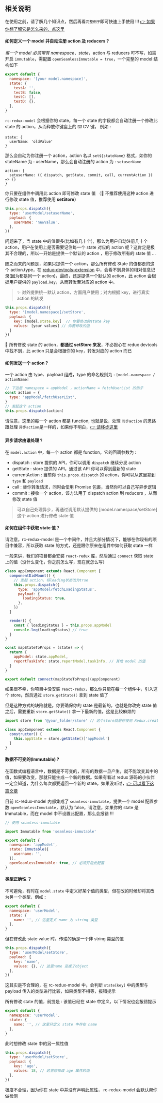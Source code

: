 ## 相关说明

在使用之前，请了解几个知识点，然后再看`完整例子`即可快速上手使用 !!! [👉 如果你想了解它是怎么来的，点这里](https://github.com/PDKSophia/rc-redux-model/issues/1)

#### 如何定义一个 model 并自动注册 action 及 reducers ?

_每一个 model 必须带有 namespace、state_，action 与 reducers 可不写，如需开启 `immutable`，需配置 `openSeamlessImmutable = true`，一个完整的 model 结构如下

```js
export default {
  namespace: '[your model.namespace]',
  state: {
    testA: '',
    testB: false,
    testC: [],
    testD: {},
  },
}
```

`rc-redux-model` 会根据你的 state，每一个 state 的字段都会自动注册一个修改此 state 的 action，从而释放你键盘上的 ⌨️ CV 键， 例如 :

```
state: {
  userName: 'oldValue'
}
```

那么会自动为你注册一个 action，action 名以 `set${stateName}` 格式，如你的 stateName 为 : userName，那么会自动注册的 action 为 : `setuserName`

```
action: {
  setuserName: ({ dispatch, getState, commit, call, currentAction }) => {}
}
```

你只要在组件中调用此 action 即可修改 state 值 （📢 不推荐使用这种 action 进行修改 state 值，推荐使用 **setStore**）

```js
this.props.dispatch({
  type: 'userModel/setuserName',
  payload: {
    userName: 'newValue',
  },
})
```

问题来了，当 state 中的值很多(比如有几十个)，那么为用户自动注册几十个 action，用户在使用上是否需要记住每一个 state 对应的 action 呢？这肯定是极其不合理的，所以一开始是提供一个默认的 action ，用于修改所有的 state 值 ...

随之而来的问题是，如果只提供一个 action，那么所有修改 State 的值都走的这个 action.type，在 [redux-devtools-extension](https://github.com/zalmoxisus/redux-devtools-extension) 中，会看不到具体的相对信息记录(因为都是同一个 action)，最终，还是提供一个默认的 action，此 action 会根据用户提供的 `payload.key`，从而转发至对应的 action 中。

> ✨ 对外提供统一默认 action，方面用户使用；对内根据 key，进行真实 action 的转发

```js
this.props.dispatch({
  type: '[model.namespace]/setStore',
  payload: {
    key: [model.state.key]  // 你要修改的state key
    values: [your values] // 你要修改的值
  }
})
```

🌟 所有修改 state 的 action，**都通过 setStore 来发**，不必担心在 redux devtools 中找不到，此 action 只是会根据你的 key，转发对应的 action 而已

#### 如何发送一个 action ?

一个 action 由 type、payload 组成，type 的命名规则为 : `[model.namespace / actionName]`

```js
// 下边是 namespace = appModel ，actionName = fetchUserList 的例子
const action = {
  type: 'appModel/fetchUserList',
}
// 发起这个 action
this.props.dispatch(action)
```

请注意，这里的每一个 action 都是 function, 也就是说，处理 `同步action` 的思路跟处理 `异步action`是一样的，如果你不明白，[👉 请移步这里](https://github.com/PDKSophia/rc-redux-model/issues/2)

#### 异步请求由谁处理 ?

在 `model.action` 中，每一个 action 都是 function，它的回调参数为 :

- dispatch : store 提供的 API，你可以调用 `dispatch` 继续分发 action
- getState : store 提供的 API，通过该 API 你可以得到最新的 state
- currentAction : 当前你 `this.props.dispatch` 的 action，你可以从这里拿到 `type` 和 `payload`
- call : 替你转发请求，同时会使用 Promise 包裹，当然你可以自己写异步逻辑
- commit : 接收一个 action，该方法用于 dispatch action 到 reducers ，从而修改 state 值

> 可以自己处理异步，再通过调用默认提供的 [model.namespace/setStore] 这个 action 进行修改 state 值

#### 如何在组件中获取 state 值？

请注意，rc-redux-model 是一个中间件，并且大部分情况下，能够在你现有的项目中兼容，所以获取 state 的方式，还是跟你原来在组件中如何获取 state 一样

一般来讲，我们的项目都会安装 `react-redux` 库，然后通过 `connect` 获取 state 上的值（没什么变化，你之前怎么写，现在就怎么写）

```js
class appComponent extends React.Component {
  componentDidMount() {
    // 发起 action，将loading状态改为true
    this.props.dispatch({
      type: 'appModel/fetchLoadingStatus',
      payload: {
        loadingStatus: true,
      },
    })
  }

  render() {
    const { loadingStatus } = this.props.appModel
    console.log(loadingStatus) // true
  }
}

const mapStateToProps = (state) => {
  return {
    appModel: state.appModel,
    reportTaskInfo: state.reportModel.taskInfo, // 其他 model 的值
  }
}

export default connect(mapStateToProps)(appComponent)
```

如果很不幸，你项目中没安装 `react-redux`，那么你只能在每一个组件中，引入这个 store，然后通过 `store.getState()` 拿到 state 值了

但是这种方式的缺陷就是，你要确保你的 state 是最新的，也就是你改完 state 值之后，需要重新 `store.getState()` 拿一下最新的值，这是比较麻烦的

```js
import store from '@your_folder/store' // 这个store就是你使用 Redux.createStore API 生成的store

class appComponent extends React.Component {
  constructor() {
    this.appState = store.getState()['appModel']
  }
}
```

#### 数据不可变的(Immutable) ?

在函数式编程语言中，数据是不可变的，所有的数据一旦产生，就不能改变其中的值，如果要改变，那就只能生成一个新的数据。如果有看过 redux 源码的小伙伴一定会知道，为什么每次都要返回一个新的 state，如果没听过，[👉 可以看下这篇文章](https://juejin.im/post/6844904183426973703)

目前 rc-redux-model 内部集成了 `seamless-immutable`，提供一个 model 配置参数 `openSeamlessImmutable`，默认为 false，请注意，如果你的 state 是 Immutable，而在 model 中不设置此配置，那么会报错 !!!

```js
// 使用 seamless-immutable

import Immutable from 'seamless-immutable'

export default {
  namespace: 'appModel',
  state: Immutable({
    username: '',
  }),
  openSeamlessImmutable: true, // 必须开启此配置
}
```

#### 类型正确性 ？

不可避免，有时在 `model.state` 中定义好某个值的类型，但在改的时候却将其改为另一个类型，例如 :

```js
export default {
  namespace: 'userModel',
  state: {
    name: '', // 这里定义 name 为 string 类型
  },
}
```

但在修改此 state value 时，传递的确是一个非 string 类型的值

```js
this.props.dispatch({
  type: 'userModel/setStore',
  payload: {
    key: 'name',
    values: {}, // 这里name 变成了object
  },
})
```

这其实是不合理的，在 rc-redux-model 中，会判断 `state[key]` 中的类型与 payload 传入的类型进行比较，如果类型不相等，报错提示

所有修改 state 的值，前提是 : 该值已经在 state 中定义，以下情况也会报错提示

```js
export default {
  namespace: 'userModel',
  state: {
    name: '', // 这里只定义 state 中存在 name
  },
}
```

此时想修改 state 中的另一属性值

```js
this.props.dispatch({
  type: 'userModel/setStore',
  payload: {
    key: 'age',
    values: 18, // 这里想修改 age 属性的值
  },
})
```

极度不合理，因为你在 state 中并没有声明此属性， rc-redux-model 会默认帮你做检测
